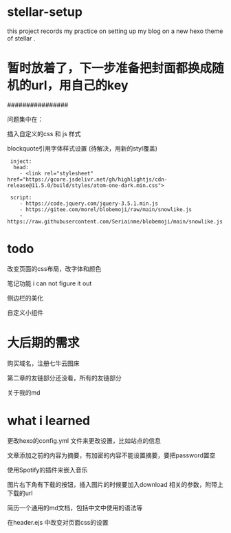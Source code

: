 # stellar-setup
this project records my practice on setting up my blog on a new hexo theme of stellar .


# 暂时放着了，下一步准备把封面都换成随机的url，用自己的key

################

问题集中在：

插入自定义的css 和 js 样式

blockquote引用字体样式设置 (待解决，用新的styl覆盖)


```
 inject:
  head:
    - <link rel="stylesheet" href="https://gcore.jsdelivr.net/gh/highlightjs/cdn-release@11.5.0/build/styles/atom-one-dark.min.css">

 script:
    - https://code.jquery.com/jquery-3.5.1.min.js
    - https://gitee.com/morel/blobemoji/raw/main/snowlike.js
    - https://raw.githubusercontent.com/Seriainme/blobemoji/main/snowlike.js
```

 
# todo

改变页面的css布局，改字体和颜色

笔记功能 i can not figure it out 

侧边栏的美化

自定义小组件

 


# 大后期的需求

购买域名，注册七牛云图床

第二章的友链部分还没看，所有的友链部分

关于我的md

# what i learned
更改hexo的config.yml 文件来更改设置，比如站点的信息

文章添加<!-- more -->之前的内容为摘要，有加密的内容不能设置摘要，要把password置空

使用Spotify的插件来嵌入音乐

图片右下角有下载的按钮，插入图片的时候要加入download 相关的参数，附带上下载的url

简历一个通用的md文档，包括中文中使用的语法等

在header.ejs 中改变对页面css的设置